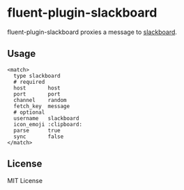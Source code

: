 # fluent-plugin-slackboard

fluent-plugin-slackboard proxies a message to [slackboard](https://github.com/cubicdaiya/slackboard).

<!--
## Installation

Install it using gem:

```
gem install fluent-plugin-slackboard
```
-->

## Usage

```
<match>
  type slackboard
  # required
  host       host
  port       port
  channel    random
  fetch_key  message
  # optional
  username   slackboard
  icon_emoji :clipboard:
  parse      true
  sync       false
</match>
```

## License

MIT License
